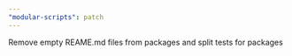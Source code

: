 ```yaml
---
"modular-scripts": patch
---
```


Remove empty REAME.md files from packages and split tests for packages
